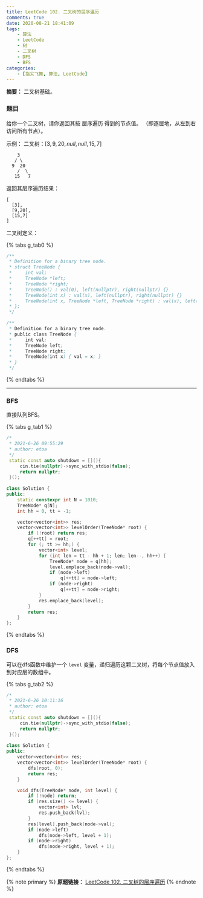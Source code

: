 ```yaml
---
title: LeetCode 102. 二叉树的层序遍历
comments: true
date: 2020-08-21 18:41:09
tags:
    - 算法
    - LeetCode
    - 树
    - 二叉树
    - DFS
    - BFS
categories:
    - [指尖飞舞, 算法, LeetCode]
---
```

__摘要：__
二叉树基础。
<!-- more -->

### 题目

给你一个二叉树，请你返回其按 层序遍历 得到的节点值。 （即逐层地，从左到右访问所有节点）。

示例：
二叉树：$[3,9,20,null,null,15,7]$
```
    3
   / \
  9  20
    /  \
   15   7
```
返回其层序遍历结果：
```
[
  [3],
  [9,20],
  [15,7]
]
```
二叉树定义：

{% tabs g_tab0 %}
<!-- tab C++ -->
```c++
/**
 * Definition for a binary tree node.
 * struct TreeNode {
 *     int val;
 *     TreeNode *left;
 *     TreeNode *right;
 *     TreeNode() : val(0), left(nullptr), right(nullptr) {}
 *     TreeNode(int x) : val(x), left(nullptr), right(nullptr) {}
 *     TreeNode(int x, TreeNode *left, TreeNode *right) : val(x), left(left), right(right) {}
 * };
 */
```
<!-- endtab -->

<!-- tab Java -->
```java
/**
 * Definition for a binary tree node.
 * public class TreeNode {
 *     int val;
 *     TreeNode left;
 *     TreeNode right;
 *     TreeNode(int x) { val = x; }
 * }
 */
```
<!-- endtab -->
{% endtabs %}

___

### BFS

直接队列BFS。

{% tabs g_tab1 %}
<!-- tab C++ -->
```c++
/*
 * 2021-6-26 09:55:29
 * author: etoa
 */
 static const auto shutdown = [](){
     cin.tie(nullptr)->sync_with_stdio(false);
     return nullptr;
 }();
 
class Solution {
public:
    static constexpr int N = 1010;
    TreeNode* q[N];
    int hh = 0, tt = -1;

    vector<vector<int>> res;
    vector<vector<int>> levelOrder(TreeNode* root) {
        if (!root) return res;
        q[++tt] = root;
        for (; tt >= hh;) {
            vector<int> level;
            for (int len = tt - hh + 1; len; len--, hh++) {
                TreeNode* node = q[hh];
                level.emplace_back(node->val);
                if (node->left)
                    q[++tt] = node->left;
                if (node->right)
                    q[++tt] = node->right;
            }
            res.emplace_back(level);
        }
        return res;
    }
};
```
<!-- endtab -->
{% endtabs %}

### DFS

可以在dfs函数中维护一个 `level` 变量，递归遍历这颗二叉树，将每个节点值放入到对应层的数组中。

{% tabs g_tab2 %}
<!-- tab C++ -->
```c++
/*
 * 2021-6-26 10:11:16
 * author: etoa
 */
 static const auto shutdown = [](){
     cin.tie(nullptr)->sync_with_stdio(false);
     return nullptr;
 }();
 
class Solution {
public:
    vector<vector<int>> res;
    vector<vector<int>> levelOrder(TreeNode* root) {
        dfs(root, 0);
        return res;
    }

    void dfs(TreeNode* node, int level) {
        if (!node) return;
        if (res.size() <= level) {
            vector<int> lvl;
            res.push_back(lvl);
        }
        res[level].push_back(node->val);
        if (node->left) 
            dfs(node->left, level + 1);
        if (node->right)
            dfs(node->right, level + 1);
    }
};
```
<!-- endtab -->
{% endtabs %}

{% note primary %}
__原题链接：__ [LeetCode 102. 二叉树的层序遍历](https://leetcode-cn.com/problems/binary-tree-level-order-traversal/)
{% endnote %}